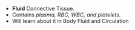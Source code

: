 
- **Fluid** Connective Tissue.
- Contains _plasma, RBC, WBC, and platelets._
- Will learn about it in Body Fluid and Circulation